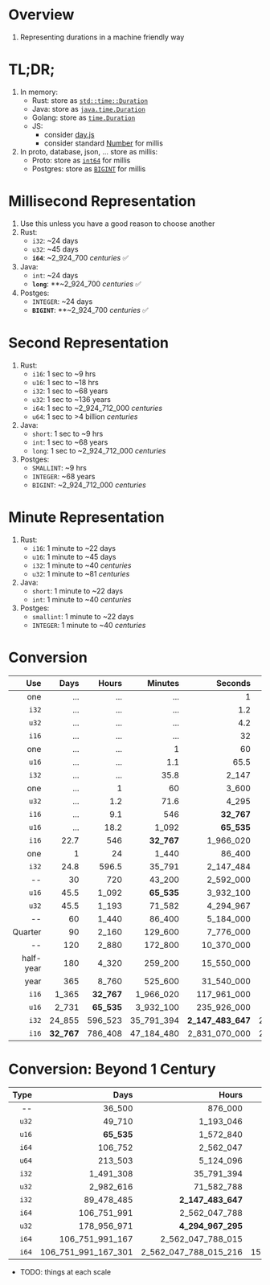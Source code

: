 # Overview
1. Representing durations in a machine friendly way


# TL;DR;
1. In memory:
    - Rust: store as [`std::time::Duration`](https://doc.rust-lang.org/std/time/struct.Duration.html)
    - Java: store as [`java.time.Duration`](https://docs.oracle.com/en%2Fjava%2Fjavase%2F21%2Fdocs%2Fapi%2F%2F/java.base/java/time/Duration.html)
    - Golang: store as [`time.Duration`](https://pkg.go.dev/time#Duration)
    - JS:
        - consider [day.js](https://day.js.org/docs/en/durations/durations)
        - consider standard [Number](https://developer.mozilla.org/en-US/docs/Web/JavaScript/Reference/Global_Objects/Number) for millis
1. In proto, database, json, ... store as millis:
    - Proto: store as [`int64`](https://protobuf.dev/programming-guides/proto3/#scalar) for millis
    - Postgres: store as [`BIGINT`](https://www.postgresql.org/docs/current/datatype-numeric.html) for millis


# Millisecond Representation
1. Use this unless you have a good reason to choose another
1. Rust:
    - `i32`: ~24 days
    - `u32`: ~45 days
    - **`i64`**: ~2_924_700  *centuries* ✅
1. Java:
    - `int`: ~24 days
    - **`long`**: **~2_924_700  *centuries* ✅
1. Postges:
    - `INTEGER`: ~24 days
    - **`BIGINT`**: **~2_924_700  *centuries* ✅


# Second Representation
1. Rust:
    - `i16`: 1 sec to ~9 hrs
    - `u16`: 1 sec to ~18 hrs
    - `i32`: 1 sec to ~68 years
    - `u32`: 1 sec to ~136 years
    - `i64`: 1 sec to ~2_924_712_000 *centuries*
    - `u64`: 1 sec to >4 billion *centuries*
1. Java:
    - `short`: 1 sec to ~9 hrs
    - `int`: 1 sec to ~68 years
    - `long`: 1 sec to ~2_924_712_000 *centuries*
1. Postges:
    - `SMALLINT`: ~9 hrs
    - `INTEGER`: ~68 years
    - `BIGINT`: ~2_924_712_000 *centuries*


# Minute Representation
1. Rust:
    - `i16`: 1 minute to ~22 days
    - `u16`: 1 minute to ~45 days
    - `i32`: 1 minute to ~40 *centuries*
    - `u32`: 1 minute to ~81 *centuries*
1. Java:
    - `short`: 1 minute to ~22 days
    - `int`: 1 minute to ~40 *centuries*
1. Postges:
    - `smallint`: 1 minute to ~22 days
    - `INTEGER`: 1 minute to ~40 *centuries*


# Conversion
|Use|Days|Hours|Minutes|Seconds|Millis|Micros|Nanos|
|---:| ---:| ---:| ---:| ---:| ---:| ---:| ---:|
|one|...|...|...|1|1_000|1_000_000|1_000_000_000|
|`i32`|...|...|...|1.2|2_147|2_147_484|**2_147_483_647**|
|`u32`|...|...|...|4.2|4_295|4_294_967|**4_294_967_295**|
|`i16`|...|...|...|32|**32_767**|32_767_000|32_767_000_000|
|one|...|...|1|60|60_000|60_000_000|60_000_000_000|
|`u16`|...|...|1.1|65.5|**65_535**|65_535_000|65_535_000_000|
|`i32`|...|...|35.8|2_147|2_147_484|**2_147_483_647**|2_147_483_647_000|
|one|...|1|60|3_600|3_600_000|3_600_000_000|...|
|`u32`|...|1.2|71.6|4_295|4_294_967|**4_294_967_295**|...|
|`i16`|...|9.1|546|**32_767**|32_767_000|32_767_000_000|...|
|`u16`|...|18.2|1_092|**65_535**|65_535_000|65_535_000_000|...|
|`i16`|22.7|546|**32_767**|1_966_020|1_966_020_000|...|...|
|one|1|24|1_440|86_400|86_400_000|86_400_000_000|...|
|`i32`|24.8|596.5|35_791|2_147_484|**2_147_483_647**|2_147_483_647_000|...|
|--|30|720|43_200|2_592_000|2_592_000_000|...|...|
|`u16`|45.5|1_092|**65_535**|3_932_100|3_932_100_000|3_932_100_000_000|...|
|`u32`|45.5|1_193|71_582|4_294_967|**4_294_967_295**|4_294_967_295_000|...|
|--|60|1_440|86_400|5_184_000|5_184_000_000|...|...|
|Quarter|90|2_160|129_600|7_776_000|7_776_000_000|...|...|
|--|120|2_880|172_800|10_370_000|10_370_000_000|...|...|
|half-year|180|4_320|259_200|15_550_000|15_550_000_000|...|...|
|year|365|8_760|525_600|31_540_000|31_540_000_000|...|...|
|`i16`|1_365|**32_767**|1_966_020|117_961_000|117_961_000_000|...|...|
|`u16`|2_731|**65_535**|3_932_100|235_926_000|235_926_000_000|...|...|
|`i32`|24_855|596_523|35_791_394|**2_147_483_647**|2_147_483_647_000|...|...|
|`i16`|**32_767**|786_408|47_184_480|2_831_070_000|2_831_070_000_000|...|...|


# Conversion: Beyond 1 Century
|Type|Days|Hours|Minutes|Seconds|Millis|Micros|Nanos|
|---:| ---:| ---:| ---:| ---:| ---:| ---:| ---:|
|--|36_500|876_000|52_560_000|3_153_600_000|3_153_600_000_000|...|...|
|`u32`|49_710|1_193_046|71_582_788|**4_294_967_295**|4_294_967_295_000|...|...|
|`u16`|**65_535**|1_572_840|94_370_400|5_662_220_000|...|...|...|
|`i64`|106_752|2_562_047|153_722_867|9_223_372_036|9_223_372_036_855|9_223_372_036_854_776|**9_223_372_036_854_775_807**|
|`u64`|213_503|5_124_096|307_445_735|18_446_744_074|18_446_744_074_000|...|**18_446_744_073_709_551_615**|
|`i32`|1_491_308|35_791_394|**2_147_483_647**|128_849_018_820|128_849_018_820_000|...|...|
|`u32`|2_982_616|71_582_788|**4_294_967_295**|257_698_037_700|257_698_037_700_000|...|...|
|`i32`|89_478_485|**2_147_483_647**|128_849_018_820|...|...|...|...|
|`i64`|106_751_991|2_562_047_788|153_722_867_281|...|...|**9_223_372_036_854_775_807**|...|
|`u32`|178_956_971|**4_294_967_295**|257_698_037_700|...|...|...|...|
|`i64`|106_751_991_167|2_562_047_788_015|153_722_867_280_913|9_223_372_036_854_776|**9_223_372_036_854_775_807**|...|...|
|`i64`|106_751_991_167_301|2_562_047_788_015_216|153_722_867_280_912_930|**9_223_372_036_854_775_807**|...|...|...|

- TODO: things at each scale
